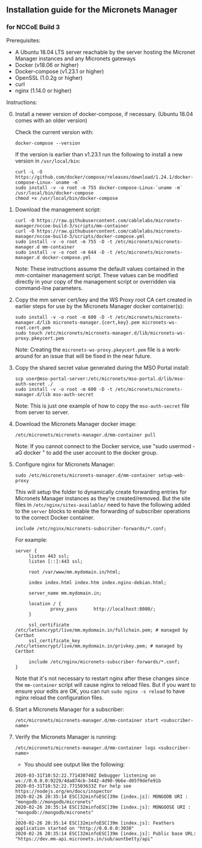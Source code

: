 ## Installation guide for the Micronets Manager

### for NCCoE Build 3

Prerequisites:

* A Ubuntu 18.04 LTS server reachable by the server hosting the Micronet Manager instances
and any Micronets gateways
* Docker (v18.06 or higher)
* Docker-compose (v1.23.1 or higher)
* OpenSSL (1.0.2g or higher)
* curl
* nginx (1.14.0 or higher)

Instructions:

0. Install a newer version of docker-compose, if necessary. (Ubuntu 18.04 comes with an older version)

   Check the current version with:
   ```
   docker-compose --version
   ```
   
   If the version is earlier than v1.23.1 run the following to install a new version in `/usr/local/bin`:

   ```
   curl -L -O https://github.com/docker/compose/releases/download/1.24.1/docker-compose-Linux-`uname -m`
   sudo install -v -o root -m 755 docker-compose-Linux-`uname -m` /usr/local/bin/docker-compose
   chmod +x /usr/local/bin/docker-compose
   ```

0. Download the management script:

   ```
   curl -O https://raw.githubusercontent.com/cablelabs/micronets-manager/nccoe-build-3/scripts/mm-container
   curl -O https://raw.githubusercontent.com/cablelabs/micronets-manager/nccoe-build-3/scripts/docker-compose.yml
   sudo install -v -o root -m 755 -D -t /etc/micronets/micronets-manager.d mm-container
   sudo install -v -o root -m 644 -D -t /etc/micronets/micronets-manager.d docker-compose.yml
   ```

    Note: These instructions assume the default values contained in the mm-container management script.
    These values can be modified directly in your copy of the management script or overridden via command-line
    parameters.

0. Copy the mm server cert/key and the WS Proxy root CA cert created in earlier steps
   for use by the Micronets Manager docker container(s):

   ```
   sudo install -v -o root -m 600 -D -t /etc/micronets/micronets-manager.d/lib micronets-manager.{cert,key}.pem micronets-ws-root.cert.pem
   sudo touch /etc/micronets/micronets-manager.d/lib/micronets-ws-proxy.pkeycert.pem
   ```

   Note: Creating the `micronets-ws-proxy.pkeycert.pem` file is a work-around for an issue
   that will be fixed in the near future.

0. Copy the shared secret value generated during the MSO Portal install:

   ```
   scp user@mso-portal-server:/etc/micronets/mso-portal.d/lib/mso-auth-secret ./
   sudo install -v -o root -m 600 -D -t /etc/micronets/micronets-manager.d/lib mso-auth-secret
   ```

    Note: This is just one example of how to copy the `mso-auth-secret` file from server to server.

0. Download the Micronets Manager docker image:

   ```
   /etc/micronets/micronets-manager.d/mm-container pull
   ```

    Note: If you cannot connect to the Docker service, use "sudo usermod -aG docker <username>" to
          add the user account to the docker group.

0. Configure nginx for Micronets Manager:

   ```
   sudo /etc/micronets/micronets-manager.d/mm-container setup-web-proxy
   ```

   This will setup the folder to dynamically create forwarding entries for
   Micronets Manager instances as they're created/removed. But the site files in 
   `/etc/nginx/sites-available/` need to have the following added to the `server` 
   blocks to enable the forwarding of subscriber operations to the correct 
   Docker container.
   
   ```
   include /etc/nginx/micronets-subscriber-forwards/*.conf;
   ```

   For example:
   
   ```
   server {
        listen 443 ssl;
        listen [::]:443 ssl;

        root /var/www/mm.mydomain.in/html;

        index index.html index.htm index.nginx-debian.html;

        server_name mm.mydomain.in;

        location / {
                proxy_pass      http://localhost:8080/;
        }

        ssl_certificate /etc/letsencrypt/live/mm.mydomain.in/fullchain.pem; # managed by Certbot
        ssl_certificate_key /etc/letsencrypt/live/mm.mydomain.in/privkey.pem; # managed by Certbot

        include /etc/nginx/micronets-subscriber-forwards/*.conf;
   }
   ```

   Note that it's not necessary to restart nginx after these changes 
   since the `mm-container` script will cause nginx to reload files.
   But if you want to ensure your edits are OK, you can run 
   `sudo nginx -s reload` to have nginx reload the configuration files.

0. Start a Micronets Manager for a subscriber:

   ```
   /etc/micronets/micronets-manager.d/mm-container start <subscriber-name>
   ```

0. Verify the Micronets Manager is running:

   ```
   /etc/micronets/micronets-manager.d/mm-container logs <subscriber-name>
   ```

   - You should see output like the following:

    ```
    2020-03-31T10:52:22.771430740Z Debugger listening on ws://0.0.0.0:9229/4da874cb-3442-4d90-9b6e-d05f9defe91b
    2020-03-31T10:52:22.771503633Z For help see https://nodejs.org/en/docs/inspector
    2020-02-26 20:35:14 ESC[32minfoESC[39m [index.js]: MONGODB URI : "mongodb://mongodb/micronets"
    2020-02-26 20:35:14 ESC[32minfoESC[39m [index.js]: MONGOOSE URI : "mongodb://mongodb/micronets"
    ...
    2020-02-26 20:35:14 ESC[32minfoESC[39m [index.js]: Feathers application started on "http://0.0.0.0:3030"
    2020-02-26 20:35:14 ESC[32minfoESC[39m [index.js]: Public base URL: "https://dev.mm-api.micronets.in/sub/auntbetty/api"
    ```

